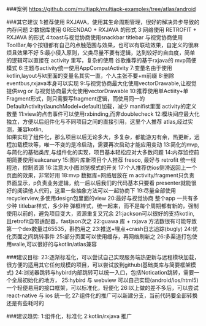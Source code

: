 ###案例
https://github.com/multiapk/multiapk-examples/tree/atlas/android

###其它建议
1:推荐使用 RXJAVA，使用其生命周期管理，很好的解决异步导致的内存问题
2:数据库使用 GREENDAO + RXJAVA 的形式
3:网络使用 RETROFIT + RXJAVA 的形式
4:toast与视觉协商使用snackbar titlebar 与视觉协商使用 ToolBar,每个按钮都有自己的点触范围与效果，也可以有联动效果，自定义的很麻烦且效果不好
5:最小侵入原则，父类尽量不要有逻辑，达到较好的自由度，简单的逻辑可以直接在 activity 里写，复杂的使用 谷歌推荐的基于rxjava的 mvp简便模式
6:主题与activity统一使用AppCompatActivity
7:变量名由于使用kotlin,layout与kt里面的变量名其实一直，个人主张不要+m前缀
8:删除 eventbus,rxjava本身可以实现
9:与视觉协商最大化使用vectorDrawable,让视觉提供svg or 与视觉协商最大化使用vectorDrawable
10:推荐使用单Actiity+单Fragment形式，则只需要写fragment逻辑，而使用同一的DefaultActivity(launchModel=default)加载，减少 manifist里面 activity的定义数量
11:view的点击事件可以使用rxbinding,而非doublecheck
12:模块间应最大化独立，方便以后组件化与不同项目之间的直接引用，这里个人推荐 atlas,经过实测，兼容kotlin,    
   如果实现了组件化，那么项目以后无论多大，多复杂，都能游刃有余，热更新，远程加载模块等，唯一不变的是冷启动，需要再次启动才能应用变动
13:简化的mvp,与简化的基础类库,与组件化的实现，项目基本轻松应对大多数问题
14:内存监控前期简要使用leakcanary
15:图片库新项目个人推荐 fresco, 最好与 retrofit 统一线程池，控制资源
16:注意大小图浏览模式的开关
17:个人推荐仿ios侧滑返回上一个页面的效果，非常好用
18:mvp 数据库+网络层放在 m    activity/fragment只负责 界面显示，p负责业务逻辑，统一后以后我们的代码基本只要看 presenter就能很好的阅读他人代码，这里一些抽象方法可以一起协商下
19:尽量全部使用recyclerview,多使用design包里面的view
20:最好与视觉协商 整个app 一共有多少种 titlebar样式，多少种 弹框样式，统一起来，而不是每个周期都有新的，强制使用以前的，避免项目变大，资源重复又冗余
21:jackson可以很好的支持kotlin,且retrofit自带适配器，fastjson次之
22:guawa 库 + rxjava 方法数很有可能导致第一个dex数量过65535，斟酌用之
23:推送+埋点+crash日志追踪(bugly)
24:优化页面之间跳转事件
25:部分页面可以使用缓存，再网络刷新之
26:多渠道打包使用walle,可以很好的与kotlin/atlas兼容

###建议目标:
23:逐渐标准化，可以尝试自己实现服务端热更新与远程模块加载，很方便的适用其它任何规模的项目，可以尝试放到github(基础类库与简要框架模式)
24:浏览器跳转与hybird内部跳转可以统一入口，包括Notication跳转，需要一个全局初始化的地方，
25:hybird 与 webview 可以自己实现(android/ios/html5)一个轻便易用的接口框架，可以标准化，轻便化
26:以上做的差不多后，可以尝试 react-native 与 ios 统一化
27:组件化的推广可以新建分支，当前代码要全部转换还是有些耗时的

###建议趋势:
1:组件化，标准化
2:kotlin/rxjava 推广
